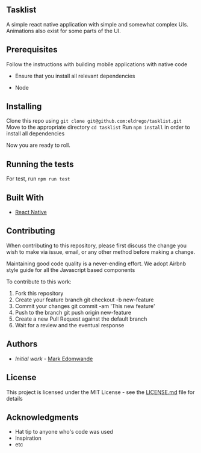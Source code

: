## Tasklist

A simple react native application with simple and somewhat complex UIs. Animations also exist for some parts of the UI.

## Prerequisites

Follow the instructions with building mobile applications with native code

- Ensure that you install all relevant dependencies
* Node

## Installing

Clone this repo using `git clone git@github.com:eldrego/tasklist.git`
Move to the appropriate directory `cd tasklist`
Run `npm install` in order to install all dependencies

Now you are ready to roll.

## Running the tests

For test, run `npm run test`


## Built With

* [React Native](https://facebook.github.io/react-native/docs/getting-started.html)

## Contributing

When contributing to this repository, please first discuss the change you wish to make via issue,
email, or any other method before making a change.

Maintaining good code quality is a never-ending effort. We adopt Airbnb style guide for all the Javascript based components

To contribute to this work:
1. Fork this repository
2. Create your feature branch git checkout -b new-feature
3. Commit your changes git commit -am 'This new feature'
4. Push to the branch git push origin new-feature
5. Create a new Pull Request against the default branch
6. Wait for a review and the eventual response


## Authors

* *Initial work* - [Mark Edomwande](https://github.com/eldrego)

## License

This project is licensed under the MIT License - see the [LICENSE.md](LICENSE.md) file for details

## Acknowledgments

* Hat tip to anyone who's code was used
* Inspiration
* etc
